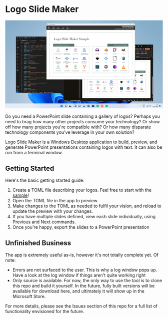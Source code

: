 # Logo Slide Maker

![Logo Slide Maker](./docs/images/LogoSlideMakerScreenshot.png)

Do you need a PowerPoint slide containing a gallery of logos? Perhaps you need to brag how many
other projects consume your technology? Or show off how many projects you're compatible with?
Or how many disparate technology components you've leverage in your own solution?

Logo Slide Maker is a Windows Desktop application to build, preview, and generate PowerPoint presentations containing
logos with text. It can also be run from a terminal window. 

## Getting Started

Here's the basic getting started guide:

1. Create a TOML file describing your logos. Feel free to start with the [sample](./sample/sample.toml)!
1. Open the TOML file in the app to preview.
1. Make changes to the TOML as needed to fulfil your vision, and reload to update the preview with your changes.
1. If you have multiple slides defined, view each slide individually, using Previous and Next commands. 
1. Once you're happy, export the slides to a PowerPoint presentation

## Unfinished Business

The app is extremely useful as-is, however it's not totally complete yet. Of note:

* Errors are not surfaced to the user. This is why a log window pops up. Have a look at the log window if things aren't quite working right
* Only source is available. For now, the only way to use the tool is to clone this repo and build it yourself. In the future, fully built versions will be available for download here, and ultimately it will show up in the Microsoft Store.

For more details, please see the Issues section of this repo for a full list of functionality envisioned for the future.